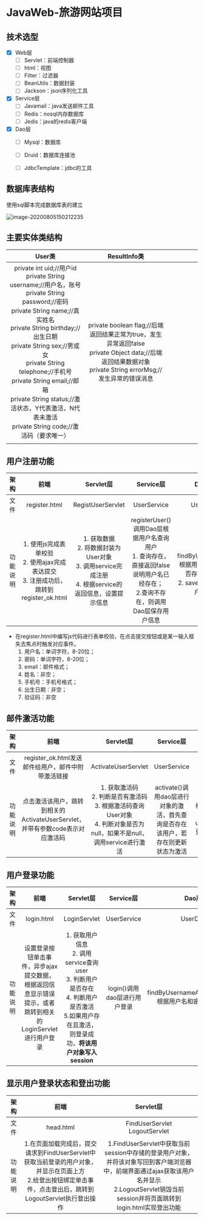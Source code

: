 # JavaWeb-旅游网站项目

## 技术选型
- [x] Web层
  - [ ] Servlet：前端控制器
  - [ ] html：视图
  - [ ] Filter：过滤器
  - [ ] BeanUtils：数据封装
  - [ ] Jackson：json序列化工具
- [x] Service层
  - [ ] Javamail：java发送邮件工具
  - [ ] Redis：nosql内存数据库
  - [ ] Jedis：java的redis客户端
- [x] Dao层
  - [ ] Mysql：数据库
  - [ ] Druid：数据库连接池
  - [ ] JdbcTemplate：jdbc的工具
  
  
## 数据库表结构

使用sql脚本完成数据库表的建立

![image-20200805150212235](D:\Java\workplace\JavaProject\README.assets\image-20200805150212235.png)

## 主要实体类结构

|                            User类                            |                         ResultInfo类                         |      |      |      |      |      |
| :----------------------------------------------------------: | :----------------------------------------------------------: | :--: | :--: | :--: | :--- | :--- |
| private int uid;//用户id<br/>    private String username;//用户名，账号<br/>    private String password;//密码<br/>    private String name;//真实姓名<br/>    private String birthday;//出生日期<br/>    private String sex;//男或女<br/>    private String telephone;//手机号<br/>    private String email;//邮箱<br/>    private String status;//激活状态，Y代表激活，N代表未激活<br/>    private String code;//激活码（要求唯一） | private boolean flag;//后端返回结果正常为true，发生异常返回false<br/>    private Object data;//后端返回结果数据对象<br/>    private String errorMsg;//发生异常的错误消息 |      |      |      |      |      |
|                                                              |                                                              |      |      |      |      |      |



## 用户注册功能

|   架构   |                             前端                             |                          Servlet层                           |                          Service层                           |                            Dao层                             |
| :------: | :----------------------------------------------------------: | :----------------------------------------------------------: | :----------------------------------------------------------: | :----------------------------------------------------------: |
|   文件   |                        register.html                         |                      RegistUserServlet                       |                         UserService                          |                           UserDao                            |
| 功能说明 | 1. 使用js完成表单校验<br />2. 使用ajax完成表达提交<br />3. 注册成功后，跳转到register_ok.html | 1. 获取数据<br />2. 将数据封装为User对象<br />3. 调用service完成注册<br />4. 根据service的返回信息，设置提示信息 | registerUser()调用Dao层根据用户名查询用户<br />1. 查询存在，直接返回false说明用户名已经存在；<br />2.查询不存在，则调用Dao层保存用户信息 | 1. findByUsername()根据用户名查询是否存在该用户<br />2. save用户保存用户信息 |

+ 在register.html中编写js代码进行表单校验，在点击提交按钮或是某一输入框失去焦点时触发对应事件。
  1. 用户名：单词字符，8-20位；
  2. 密码：单词字符，8-20位；
  3. email：邮件格式；
  4. 姓名：非空；
  5. 手机号：手机号格式；
  6. 出生日期：非空；
  7. 验证码：非空



## 邮件激活功能

|   架构   |                             前端                             |                          Servlet层                           |                          Service层                           |                            Dao层                             |
| :------: | :----------------------------------------------------------: | :----------------------------------------------------------: | :----------------------------------------------------------: | :----------------------------------------------------------: |
|   文件   |      register_ok.html发送邮件给用户，邮件中附带激活链接      |                     ActivateUserServlet                      |                         UserService                          |                           UserDao                            |
| 功能说明 | 点击激活该用户，跳转到相关的ActivateUserServlet，并带有参数code表示对应激活码 | 1. 获取激活码<br />2. 判断是否有激活码<br />3. 根据激活码查询User对象<br />4. 判断对象是否为null，如果不是null，调用service进行激活 | activate()调用dao层进行对象的激活，首先查询是否存在该用户，若存在则更新状态为激活 | findByCode()根据用户的激活码查询用户<br />updateStatus()更新用户状态为激活 |



## 用户登录功能

|   架构   |                             前端                             |                          Servlet层                           |          Service层           |                        Dao层                        |
| :------: | :----------------------------------------------------------: | :----------------------------------------------------------: | :--------------------------: | :-------------------------------------------------: |
|   文件   |                          login.html                          |                         LoginServlet                         |         UserService          |                       UserDao                       |
| 功能说明 | 设置登录按钮单击事件，异步ajax提交数据，根据返回信息显示错误提示，或者跳转到相关的LoginServlet进行用户登录 | 1. 获取用户信息<br />2. 调用service查询user<br/>3. 判断用户是否存在<br/>4. 判断用户是否激活<br />5.如果用户存在且激活，则登录成功，**将该用户对象写入session** | login()调用dao层进行用户登录 | findByUsernameAndPassword()根据用户名和密码进行登录 |



## 显示用户登录状态和登出功能

|   架构   |                             前端                             |                          Servlet层                           |
| :------: | :----------------------------------------------------------: | :----------------------------------------------------------: |
|   文件   |                          head.html                           |              FindUserServlet<br />LogoutServlet              |
| 功能说明 | 1.在页面加载完成后，提交请求到FindUserServlet中获取当前登录的用户对象，并显示在页面上方<br />2.给登出按钮绑定单击事件，点击登出后，跳转到LogoutServlet执行登出操作 | 1.FindUserServlet中获取当前session中存储的登录用户对象，并将该对象写回到客户端浏览器中，前端界面通过ajax获取该用户名并显示<br />2.LogoutServlet销毁当前session并将页面跳转到login.html实现登出功能 |

















